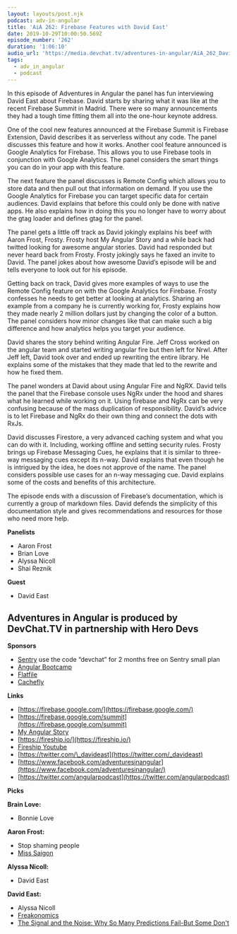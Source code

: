 ```yaml
---
layout: layouts/post.njk
podcast: adv-in-angular
title: 'AiA 262: Firebase Features with David East'
date: 2019-10-29T10:00:50.569Z
episode_number: '262'
duration: '1:06:10'
audio_url: 'https://media.devchat.tv/adventures-in-angular/AiA_262_David_East.mp3'
tags:
  - adv_in_angular
  - podcast
---
```

In this episode of Adventures in Angular the panel has fun interviewing David East about Firebase. David starts by sharing what it was like at the recent Firebase Summit in Madrid. There were so many announcements they had a tough time fitting them all into the one-hour keynote address. 

One of the cool new features announced at the Firebase Summit is Firebase Extension, David describes it as serverless without any code. The panel discusses this feature and how it works. Another cool feature announced is Google Analytics for Firebase. This allows you to use Firebase tools in conjunction with Google Analytics. The panel considers the smart things you can do in your app with this feature. 

The next feature the panel discusses is Remote Config which allows you to store data and then pull out that information on demand. If you use the Google Analytics for Firebase you can target specific data for certain audiences. David explains that before this could only be done with native apps. He also explains how in doing this you no longer have to worry about the gtag loader and defines gtag for the panel. 

The panel gets a little off track as David jokingly explains his beef with Aaron Frost, Frosty. Frosty host My Angular Story and a while back had twitted looking for awesome angular stories. David had responded but never heard back from Frosty. Frosty jokingly says he faxed an invite to David. The panel jokes about how awesome David’s episode will be and tells everyone to look out for his episode. 

Getting back on track, David gives more examples of ways to use the Remote Config feature on with the Google Analytics for Firebase. Frosty confesses he needs to get better at looking at analytics. Sharing an example from a company he is currently working for, Frosty explains how they made nearly 2 million dollars just by changing the color of a button. The panel considers how minor changes like that can make such a big difference and how analytics helps you target your audience. 

David shares the story behind writing Angular Fire. Jeff Cross worked on the angular team and started writing angular fire but then left for Nrwl. After Jeff left, David took over and ended up rewriting the entire library. He explains some of the mistakes that they made that led to the rewrite and how he fixed them. 

The panel wonders at David about using Angular Fire and NgRX. David tells the panel that the Firebase console uses NgRx under the hood and shares what he learned while working on it. Using firebase and NgRx can be very confusing because of the mass duplication of responsibility. David’s advice is to let Firebase and NgRx do their own thing and connect the dots with RxJs. 

David discusses Firestore, a very advanced caching system and what you can do with it. Including, working offline and setting security rules. Frosty brings up Firebase Messaging Cues, he explains that it is similar to three-way messaging cues except its n-way. David explains that even though he is intrigued by the idea, he does not approve of the name. The panel considers possible use cases for an n-way messaging cue. David explains some of the costs and benefits of this architecture. 

The episode ends with a discussion of Firebase’s documentation, which is currently a group of markdown files. David defends the simplicity of this documentation style and gives recommendations and resources for those who need more help. 

**Panelists**

- Aaron Frost
- Brian Love
- Alyssa Nicoll
- Shai Reznik

**Guest**

- David East

## Adventures in Angular is produced by DevChat.TV in partnership with Hero Devs

**Sponsors**

- [Sentry](http://sentry.io/) use the code “devchat” for 2 months free on Sentry small plan
- [Angular Bootcamp](https://angularbootcamp.com/)
- [Flatfile](https://try.flatfile.io/we-built-your-data-importer?utm_source=Devchat-TV-Podcast-Audio-October-2019-EP-3&amp;utm_medium=Podcast&amp;utm_campaign=Devchat-TV-Podcast-EP-3&amp;utm_term=Episode-3&amp;utm_content=Engineer)
- [Cachefly](https://www.cachefly.com/)

**Links**

- [https://firebase.google.com/](https://firebase.google.com/)
- [https://firebase.google.com/summit](https://firebase.google.com/summit)
- [My Angular Story](https://devchat.tv/my-angular-story/)
- [https://fireship.io/](https://fireship.io/)
- [Fireship Youtube](https://www.youtube.com/channel/UCsBjURrPoezykLs9EqgamOA)
- [https://twitter.com/\_davideast](https://twitter.com/_davideast)
- [https://www.facebook.com/adventuresinangular](https://www.facebook.com/adventuresinangular/)
- [https://twitter.com/angularpodcast](https://twitter.com/angularpodcast)

**Picks**

**Brain Love:**

- Bonnie Love

**Aaron Frost:**

- Stop shaming people
- [Miss Saigon](https://en.wikipedia.org/wiki/Miss_Saigon)

**Alyssa Nicoll:**

- David East

**David East:**

- Alyssa Nicoll
- [Freakonomics](http://freakonomics.com/archive/)
- [The Signal and the Noise: Why So Many Predictions Fail-But Some Don&#39;t](https://www.amazon.com/Signal-Noise-Many-Predictions-Fail-But/dp/159420411X/ref=asc_df_159420411X/?ie=UTF8&amp;qid=1548462018&amp;sr=8-1&amp;linkCode=ll1&amp;tag=devchattv-20&amp;linkId=f06bfe7482dca8bb751ed6d7cc86e2ab&amp;language=en_US)
